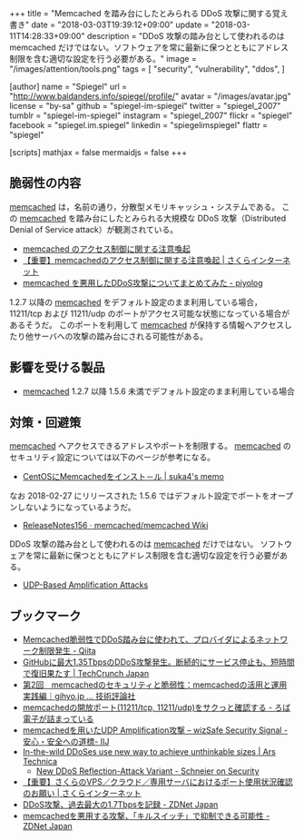 +++
title = "Memcached を踏み台にしたとみられる DDoS 攻撃に関する覚え書き"
date = "2018-03-03T19:39:12+09:00"
update = "2018-03-11T14:28:33+09:00"
description = "DDoS 攻撃の踏み台として使われるのは memcached だけではない。ソフトウェアを常に最新に保つとともにアドレス制限を含む適切な設定を行う必要がある。"
image = "/images/attention/tools.png"
tags = [
  "security",
  "vulnerability",
  "ddos",
]

[author]
  name      = "Spiegel"
  url       = "http://www.baldanders.info/spiegel/profile/"
  avatar    = "/images/avatar.jpg"
  license   = "by-sa"
  github    = "spiegel-im-spiegel"
  twitter   = "spiegel_2007"
  tumblr    = "spiegel-im-spiegel"
  instagram = "spiegel_2007"
  flickr    = "spiegel"
  facebook  = "spiegel.im.spiegel"
  linkedin  = "spiegelimspiegel"
  flattr    = "spiegel"

[scripts]
  mathjax = false
  mermaidjs = false
+++

## 脆弱性の内容

[memcached] は，名前の通り，分散型メモリキャッシュ・システムである。
この [memcached] を踏み台にしたとみられる大規模な DDoS 攻撃（Distributed Denial of Service attack）が観測されている。

- [memcached のアクセス制御に関する注意喚起](http://www.jpcert.or.jp/at/2018/at180009.html)
- [【重要】memcachedのアクセス制御に関する注意喚起 | さくらインターネット](https://www.sakura.ad.jp/news/sakurainfo/newsentry.php?id=1885)
- [memcached を悪用したDDoS攻撃についてまとめてみた - piyolog](http://d.hatena.ne.jp/Kango/20180301/1519939259)

1.2.7 以降の [memcached] をデフォルト設定のまま利用している場合， 11211/tcp および 11211/udp のポートがアクセス可能な状態になっている場合があるそうだ。
このポートを利用して [memcached] が保持する情報へアクセスしたり他サーバへの攻撃の踏み台にされる可能性がある。

## 影響を受ける製品

- [memcached] 1.2.7 以降 1.5.6 未満でデフォルト設定のまま利用している場合

## 対策・回避策

[memcached] へアクセスできるアドレスやポートを制限する。
[memcached] のセキュリティ設定については以下のページが参考になる。

- [CentOSにMemcachedをインスト－ル | suka4's memo](http://suka4.blogspot.jp/2011/02/centosmemcached.html)

なお 2018-02-27 にリリースされた 1.5.6 ではデフォルト設定でポートをオープンしないようになっているようだ。

- [ReleaseNotes156 · memcached/memcached Wiki](https://github.com/memcached/memcached/wiki/ReleaseNotes156)

DDoS 攻撃の踏み台として使われるのは [memcached] だけではない。
ソフトウェアを常に最新に保つとともにアドレス制限を含む適切な設定を行う必要がある。

- [UDP-Based Amplification Attacks](https://www.us-cert.gov/ncas/alerts/TA14-017A)

## ブックマーク

- [Memcached脆弱性でDDoS踏み台に使われて、プロバイダによるネットワーク制限発生 - Qiita](https://qiita.com/flyjay/items/b9a379ab4ec0f5c0c96e)
- [GitHubに最大1.35TbpsのDDoS攻撃発生。断続的にサービス停止も、短時間で復旧果たす  |  TechCrunch Japan](http://jp.techcrunch.com/2018/03/02/engadget-github-1-35tbps-ddos/)
- [第2回　memcachedのセキュリティと脆弱性：memcachedの活用と運用 実践編｜gihyo.jp … 技術評論社](http://gihyo.jp/dev/feature/01/memcached_advanced/0002)
- [memcachedの開放ポート(11211/tcp, 11211/udp)をサクっと確認する - ろば電子が詰まっている](http://d.hatena.ne.jp/ozuma/20180228/1519828918)
- [memcachedを用いたUDP Amplification攻撃 – wizSafe Security Signal -安心・安全への道標- IIJ](https://wizsafe.iij.ad.jp/2018/03/269/)
- [In-the-wild DDoSes use new way to achieve unthinkable sizes | Ars Technica](https://arstechnica.com/information-technology/2018/02/in-the-wild-ddoses-use-new-way-to-achieve-unthinkable-sizes/)
    - [New DDoS Reflection-Attack Variant - Schneier on Security](https://www.schneier.com/blog/archives/2018/03/new_ddos_reflec.html)
- [【重要】さくらのVPS／クラウド／専用サーバにおけるポート使用状況確認のお願い | さくらインターネット](https://www.sakura.ad.jp/news/sakurainfo/newsentry.php?id=1890)
- [DDoS攻撃、過去最大の1.7Tbpsを記録 - ZDNet Japan](https://japan.zdnet.com/article/35115722/)
- [memcachedを悪用する攻撃、「キルスイッチ」で抑制できる可能性 - ZDNet Japan](https://japan.zdnet.com/article/35115876/)

[memcached]: https://memcached.org/ "memcached - a distributed memory object caching system"
